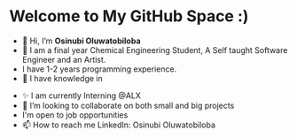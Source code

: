 # Welcome to My GitHub Space :)
- 👋 Hi, I’m **Osinubi Oluwatobiloba**
- 👀 I am a final year Chemical Engineering Student, A Self taught Software Engineer and an Artist.
- I have 1-2 years programming experience.
- 🌱 I have knowledge in 

<!---
| Language | Experience in years |
| :------- | ----------: |
| JavaScript | 2 |
| C | 1 |
| C++ | 2 |
| HTML | 2 |
| CSS | 2 |
| React.js | 1-1/2 |
| Node.js | 1 |
| Shell Scripting | 1 | 
| Python | 1 |
--->

- ✨ I am currently Interning @ALX 
- 💞️ I’m looking to collaborate on both small and big projects
- I'm open to job opportunities
- 📫 How to reach me LinkedIn: Osinubi Oluwatobiloba

<!---
TobyMike-max/TobyMike-max is a ✨ special ✨ repository because its `README.md` (this file) appears on your GitHub profile.
You can click the Preview link to take a look at your changes.
--->
